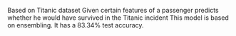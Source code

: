 Based on Titanic dataset Given certain features of a passenger predicts whether he would have survived in the Titanic incident This model is based on ensembling. It has a 83.34% test accuracy.
